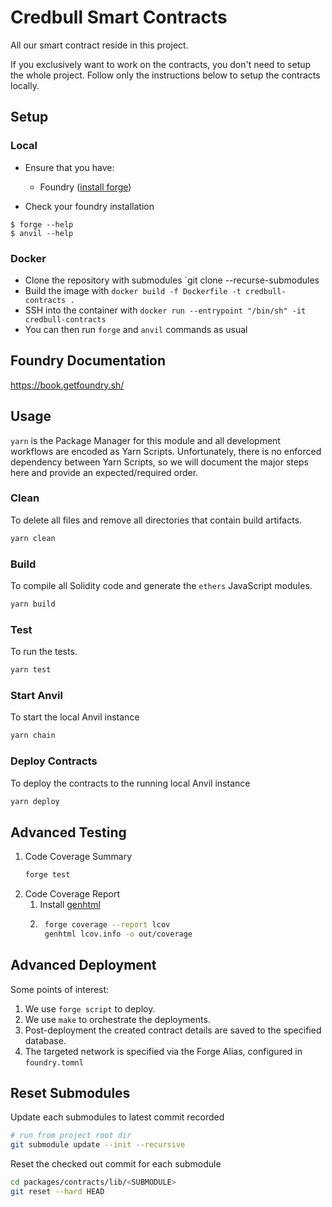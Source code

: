 # Credbull Smart Contracts

All our smart contract reside in this project.

If you exclusively want to work on the contracts, you don't need to setup the whole project. Follow only the instructions below to setup the contracts locally.

## Setup

### Local

- Ensure that you have:

  - Foundry ([install forge](https://book.getfoundry.sh/getting-started/installation))

- Check your foundry installation

```shell
$ forge --help
$ anvil --help
```

### Docker

- Clone the repository with submodules `git clone --recurse-submodules
- Build the image with `docker build -f Dockerfile -t credbull-contracts .`
- SSH into the container with `docker run --entrypoint "/bin/sh" -it credbull-contracts`
- You can then run `forge` and `anvil` commands as usual

## Foundry Documentation

https://book.getfoundry.sh/

## Usage

`yarn` is the Package Manager for this module and all development workflows are encoded as Yarn Scripts. Unfortunately, there is no enforced dependency between Yarn Scripts, so we will document the major steps here and provide an expected/required order.

### Clean

To delete all files and remove all directories that contain build artifacts.

```bash
yarn clean
```

### Build

To compile all Solidity code and generate the `ethers` JavaScript modules.

```bash
yarn build
```

### Test

To run the tests.

```bash
yarn test
```

### Start Anvil

To start the local Anvil instance

```bash
yarn chain
```

### Deploy Contracts

To deploy the contracts to the running local Anvil instance

```bash
yarn deploy
```

## Advanced Testing

1. Code Coverage Summary
   ```bash
   forge test
   ```
1. Code Coverage Report
   1. Install [genhtml](https://manpages.ubuntu.com/manpages/focal/man1/genhtml.1.html)
   2. ```bash
       forge coverage --report lcov
       genhtml lcov.info -o out/coverage
      ```

## Advanced Deployment

Some points of interest:

1. We use `forge script` to deploy.
1. We use `make` to orchestrate the deployments.
1. Post-deployment the created contract details are saved to the specified database.
1. The targeted network is specified via the Forge Alias, configured in `foundry.tomnl`

## Reset Submodules

Update each submodules to latest commit recorded

```bash
# run from project root dir
git submodule update --init --recursive
```

Reset the checked out commit for each submodule

```bash
cd packages/contracts/lib/<SUBMODULE>
git reset --hard HEAD
```

